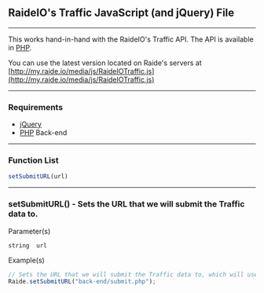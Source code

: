## RaideIO's Traffic JavaScript (and jQuery) File

---

This works hand-in-hand with the RaideIO's Traffic API. The API is available in [PHP](https://github.com/RaideIO/PHP/tree/master/Traffic).

You can use the latest version located on Raide's servers at [http://my.raide.io/media/js/RaideIOTraffic.js](http://my.raide.io/media/js/RaideIOTraffic.js)

---

### Requirements

- [jQuery](http://jquery.com/)
- [PHP](https://github.com/RaideIO/PHP/tree/master/Traffic) Back-end

---

### Function List

```javascript
setSubmitURL(url)
```

---

### setSubmitURL() - Sets the URL that we will submit the Traffic data to.

Parameter(s)

```
string	url
```

Example(s)

```javascript
// Sets the URL that we will submit the Traffic data to, which will use the API.
Raide.setSubmitURL("back-end/submit.php");
```
